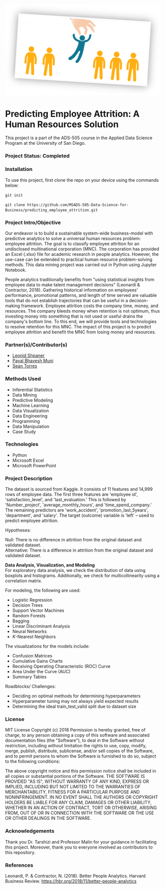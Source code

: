 <p align = "center">
  <img src="https://github.com/MSADS-505-Data-Science-for-Business/predicting_employee_attrition/blob/main/attrition.png">
</p>

# Predicting Employee Attrition: A Human Resources Solution

This project is a part of the ADS-505 course in the Applied Data Science Program at the University of San Diego. 

### Project Status: Completed

### Installation

To use this project, first clone the repo on your device using the commands below:

`git init`

`git clone https://github.com/MSADS-505-Data-Science-for-Business/predicting_employee_attrition.git`

### Project Intro/Objective

Our endeavor is to build a sustainable system-wide business-model with predictive analytics to solve a universal human resources problem: employee attrition. The goal is to classify employee attrition for an undisclosed multinational corporation (MNC). The corporation has provided an Excel (.xlsx) file for academic research in people analytics. However, the use-case can be extended to practical human resource problem-solving methods. This data mining project was carried out in Python using Jupyter Notebook.

People analytics traditionally benefits from "using statistical insights from employee data to make talent management decisions" (Leonardi & Contractor, 2018). Gathering historical information on employees' performance, promotional patterns, and length of time served are valuable tools that do not establish trajectories that can be useful in a decision-making framework. Employee attrition costs the company time, money, and resources. The company bleeds money when retention is not optimum, thus investing money into something that is not used or useful drains the company's bottom line. To this end, we will provide tools and technologies to resolve retention for this MNC. The impact of this project is to predict employee attrition and benefit the MNC from losing money and resources.

### Partner(s)/Contributor(s) 

* [Leonid Shpaner](https://www.leonshpaner.com)
* [Payal Bhavesh Muni](https://github.com/orgs/MSADS-505-Data-Science-for-Business/people/munipayal1)
* [Sean Torres](https://github.com/orgs/MSADS-505-Data-Science-for-Business/people/seantorres)

### Methods Used
* Inferential Statistics
* Data Mining
* Predictive Modeling
* Machine Learning
* Data Visualization
* Data Engineering
* Programming
* Data Manipulation
* Case Study 

### Technologies
* Python 
* Microsoft Excel
* Microsoft PowerPoint

### Project Description
The dataset is sourced from Kaggle. It consists of 11 features and 14,999 rows of employee data. The first three features are 'employee id', 'satisfaction_level', and 'last_evaluation.' This is followed by 'Number_project', 'average_monthly_hours', and 'time_spend_company.' The remaining predictors are 'work_accident', 'promotion_last_5years', 'department', and 'salary'. The target (outcome) variable is 'left' – used to predict employee attrition. 

Hypotheses:   

Null: There is no difference in attrition from the original dataset and validated dataset.    
Alternative: There is a difference in attrition from the original dataset and validated dataset.

**Data Analysis, Visualization, and Modeling**  
For exploratory data analysis, we check the distribution of data using boxplots and histograms. Additionally, we check for multicollinearity using a correlation matrix.

For modeling, the following are used:
* Logistic Regression
* Decision Trees
* Support Vector Machines
* Random Forests
* Bagging
* Linear Discriminant Analysis
* Neural Networks
* *K*-Nearest Neighbors

The visualizations for the models include: 
* Confusion Matrices
* Cumulative Gains Charts
* Receiving Operating Characteristic (ROC) Curve
* Area Under the Curve (AUC)
* Summary Tables

Roadblocks/ Challenges:
* Deciding on optimal methods for determining hyperparameters
* Hyperparameter tuning may not always yield expected results
* Determining the ideal train_test_valid split due to dataset size

### License
MIT License
Copyright (c) 2018
Permission is hereby granted, free of charge, to any person obtaining a copy of this software and associated documentation files (the "Software"), to deal in the Software without restriction, including without limitation the rights to use, copy, modify, merge, publish, distribute, sublicense, and/or sell copies of the Software, and to permit persons to whom the Software is furnished to do so, subject to the following conditions:

The above copyright notice and this permission notice shall be included in all copies or substantial portions of the Software. THE SOFTWARE IS PROVIDED "AS IS", WITHOUT WARRANTY OF ANY KIND, EXPRESS OR IMPLIED, INCLUDING BUT NOT LIMITED TO THE WARRANTIES OF MERCHANTABILITY, FITNESS FOR A PARTICULAR PURPOSE AND NONINFRINGEMENT. IN NO EVENT SHALL THE AUTHORS OR COPYRIGHT HOLDERS BE LIABLE FOR ANY CLAIM, DAMAGES OR OTHER LIABILITY, WHETHER IN AN ACTION OF CONTRACT, TORT OR OTHERWISE, ARISING FROM, OUT OF OR IN CONNECTION WITH THE SOFTWARE OR THE USE OR OTHER DEALINGS IN THE SOFTWARE.

### Acknowledgements
Thank you Dr. Tarshizi and Professor Malin for your guidance in facilitating this project. Moreover, thank you to everyone involved as contributors to this repository.

### References
Leonardi, P. & Contractor, N. (2018). Better People Analytics. Harvard Business Review.
        https://hbr.org/2018/11/better-people-analytics 
